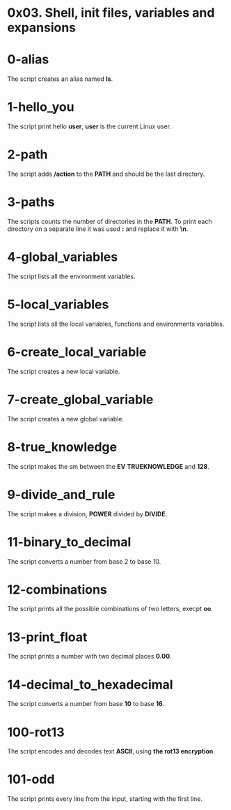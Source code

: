 # 0x03. Shell, init files, variables and expansions

# 0-alias

The script creates an alias named **ls**.

# 1-hello_you

The script print hello **user**, **user** is the current Linux user.

# 2-path

The script adds **/action** to the **PATH** and should be the last directory.

# 3-paths

The scripts counts the number of directories in the **PATH**. To print each directory on a separate line it was used **:** and replace it with **\n**.

# 4-global_variables

The script lists all the environment variables.

# 5-local_variables

The script lists all the local variables, functions and environments variables.

# 6-create_local_variable

The script creates a new local variable.

# 7-create_global_variable

The script creates a new global variable.

# 8-true_knowledge

The script makes the sm between the **EV** **TRUEKNOWLEDGE** and **128**.

# 9-divide_and_rule

The script makes a division, **POWER** divided by **DIVIDE**.

# 11-binary_to_decimal

The script converts a number from base 2 to base 10.

# 12-combinations

The script prints all the possible combinations of two letters, execpt **oo**.

# 13-print_float

The script prints a number with two decimal places **0.00**.

# 14-decimal_to_hexadecimal

The script converts a number from base **10** to base **16**.

# 100-rot13

The script encodes and decodes text **ASCII**, using **the rot13 encryption**.

# 101-odd

The script prints every line from the input, starting with the first line.

